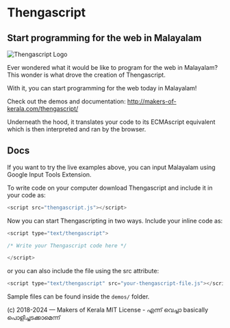 # Thengascript
## Start programming for the web in Malayalam

![Thengascript Logo](./thengascript.png)

Ever wondered what it would be like to program for the web in Malayalam? This wonder is what drove the creation of Thengascript.

With it, you can start programming for the web today in Malayalam!

Check out the demos and documentation: http://makers-of-kerala.com/thengascript/

Underneath the hood, it translates your code to its ECMAscript equivalent which is then interpreted and ran by the browser.

## Docs

If you want to try the live examples above, you can input Malayalam using Google Input Tools Extension.

To write code on your computer download Thengascript and include it in your code as:

```js
<script src="thengascript.js"></script>
```

Now you can start Thengascripting in two ways. Include your inline code as:

```js
<script type="text/thengascript">

/* Write your Thengascript code here */

</script>

```

or you can also include the file using the src attribute:
```js
<script type="text/thengascript" src="your-thengascript-file.js"></script>
```

Sample files can be found inside the `demos/` folder.

(c) 2018-2024 — Makers of Kerala
MIT License - എന്ന് വെച്ചാ basically പൊളിച്ചടക്കാമെന്ന്

